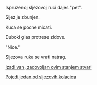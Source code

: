 ﻿Ispruzenoj sljezovoj ruci dajes "pet".

Sljez je zbunjen.

Kuca se pocne micati.

Duboki glas protrese zidove.

"Nice."

Sljezova ruka se vrati natrag.

[Izadi van, zadovoljan ovim stanjem stvari](van/van.md)

[Pojedi jedan od sljezovih kolacica](slatkis/slatkis.md)